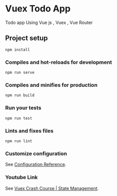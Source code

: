 # Vuex Todo App

Todo app Using Vue js , Vuex , Vue Router 

## Project setup
```
npm install
```

### Compiles and hot-reloads for development
```
npm run serve
```

### Compiles and minifies for production
```
npm run build
```

### Run your tests
```
npm run test
```

### Lints and fixes files
```
npm run lint
```

### Customize configuration
See [Configuration Reference](https://cli.vuejs.org/config/).


### Youtube Link
See [Vuex Crash Course | State Management](https://www.youtube.com/watch?v=5lVQgZzLMHc).
